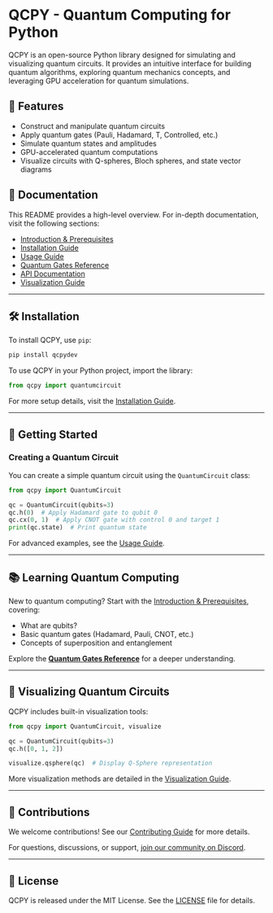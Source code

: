 # QCPY - Quantum Computing for Python

QCPY is an open-source Python library designed for simulating and visualizing quantum circuits. It provides an intuitive interface for building quantum algorithms, exploring quantum mechanics concepts, and leveraging GPU acceleration for quantum simulations.

## 📌 Features
- Construct and manipulate quantum circuits
- Apply quantum gates (Pauli, Hadamard, T, Controlled, etc.)
- Simulate quantum states and amplitudes
- GPU-accelerated quantum computations
- Visualize circuits with Q-spheres, Bloch spheres, and state vector diagrams

## 📖 Documentation
This README provides a high-level overview. For in-depth documentation, visit the following sections:

- [Introduction & Prerequisites](prerequisites.md)
- [Installation Guide](installation.md)
- [Usage Guide](usage.md)
- [Quantum Gates Reference](gates.md)
- [API Documentation](api_reference.md)
- [Visualization Guide](visualization.md)

---

## 🛠️ Installation

To install QCPY, use `pip`:

```sh
pip install qcpydev
```

To use QCPY in your Python project, import the library:

```python
from qcpy import quantumcircuit
```

For more setup details, visit the [Installation Guide](installation.md).

---

## 🚀 Getting Started

### Creating a Quantum Circuit

You can create a simple quantum circuit using the `QuantumCircuit` class:

```python
from qcpy import QuantumCircuit

qc = QuantumCircuit(qubits=3)
qc.h(0)  # Apply Hadamard gate to qubit 0
qc.cx(0, 1)  # Apply CNOT gate with control 0 and target 1
print(qc.state)  # Print quantum state
```

For advanced examples, see the [Usage Guide](usage.md).

---

## 📚 Learning Quantum Computing

New to quantum computing? Start with the [Introduction & Prerequisites](prerequisites.md), covering:
- What are qubits?
- Basic quantum gates (Hadamard, Pauli, CNOT, etc.)
- Concepts of superposition and entanglement

Explore the **[Quantum Gates Reference](gates.md)** for a deeper understanding.

---

## 🎨 Visualizing Quantum Circuits

QCPY includes built-in visualization tools:

```python
from qcpy import QuantumCircuit, visualize

qc = QuantumCircuit(qubits=3)
qc.h([0, 1, 2])

visualize.qsphere(qc)  # Display Q-Sphere representation
```

More visualization methods are detailed in the [Visualization Guide](visualization.md).

---

## 🤝 Contributions

We welcome contributions! See our [Contributing Guide](CONTRIBUTING.md) for more details.

For questions, discussions, or support, [join our community on Discord](https://discord.gg/jWxYXFzraK).

---

## 📜 License

QCPY is released under the MIT License. See the [LICENSE](LICENSE) file for details.
